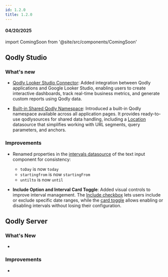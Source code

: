 ```yaml
---
id: 1.2.0
title: 1.2.0
---
```



#### 04/20/2025

import ComingSoon from '@site/src/components/ComingSoon'



## Qodly Studio

<h3>What's new</h3>

- [Qodly Looker Studio Connector](../qodlyLookerStudio/qodlyLookerStudioConnector): Added integration between Qodly applications and Google Looker Studio, enabling users to create interactive dashboards, track real-time business metrics, and generate custom reports using Qodly data.

- [Built-in Shared Qodly Namespace](../studio/pageLoaders/qodlySources.md#built-in-shared-qodly-namespace): Introduced a built-in Qodly namespace available across all application pages. It provides ready-to-use qodlysources for shared data handling, including a [Location](../studio/pageLoaders/qodlySources.md#qodlysource-location) datasource that simplifies working with URL segments, query parameters, and anchors.

<h3> Improvements </h3> 

- Renamed properties in the [intervals datasource](../studio/pageLoaders/components/textinput.md#params-object-properties) of the text input component for consistency:

    - `toDay` is now `today`
    - `startingfrom` is now `startingFrom`
    - `untilto` is now `until`

- **Include Option and Interval Card Toggle**: Added visual controls to improve interval management. The [Include checkbox](../studio/pageLoaders/components/textinput.md#include-checkbox-within-the-card) lets users include or exclude specific date ranges, while the [card toggle](#card-toggle-top-right) allows enabling or disabling intervals without losing their configuration.


## Qodly Server

<h3> What's New </h3>

- 

<h3> Improvements </h3> 

- 